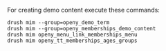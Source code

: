 For creating demo content execute these commands:

```shell script
drush mim --group=openy_demo_term
drush mim --group=openy_memberships_demo_content
drush mim openy_menu_link_memberships_menu
drush mim openy_tt_memberships_ages_groups
```
